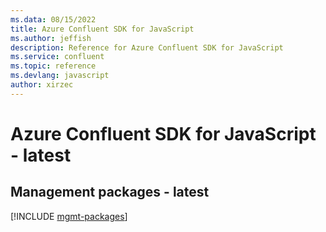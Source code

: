 ```yaml
---
ms.data: 08/15/2022
title: Azure Confluent SDK for JavaScript
ms.author: jeffish
description: Reference for Azure Confluent SDK for JavaScript
ms.service: confluent
ms.topic: reference
ms.devlang: javascript
author: xirzec
---
```

# Azure Confluent SDK for JavaScript - latest

## Management packages - latest
[!INCLUDE [mgmt-packages](confluent-mgmt-index.md)]